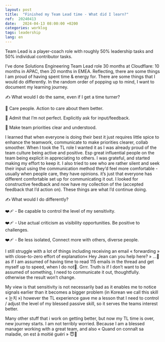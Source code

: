 ```yaml
---
layout: post
title:  "Finished my Team Lead time - What did I learn?"
ref:  20240413
date:   2024-04-13 08:00:00 +0200
categories: worklog
tags: leadership
lang: en
---
```


Team Lead is a player-coach role with roughly 50% leadership tasks and 50% individual contributor tasks.

I’ve done Solutions Engineering Team Lead role 30 months at Cloudflare: 10 months in APAC, then 20 months in EMEA. Reflecting, there are some things I am proud of having spent time & energy for. There are some things that I would do differently. In the random order of popping up to mind, I want to document my learning journey. 

✍️ What would I do the same, even if I get a time turner?

💚 Care people. Action to care about them better.

💚 Admit that I’m not perfect. Explicitly ask for input/feedback.

💚 Make team priorities clear and understood.

I learned that when everyone is doing their best it just requires little spice to enhance the teamwork, communicate to make priorities clearer, collab smoother. When I took the TL role I wanted it as I was already proud of the team culture being active and positive. Esp great influential people on the team being explicit in appreciating to others. I was grateful, and started making my effort to keep it. I also tried to see who are rather silent and seek their input using the communication method they’d feel more comfortable - usually when people care, they have opinions. it’s just that everyone has different comfortable set up for communicating it out. I looked for constructive feedback and now have my collection of the (accepted feedback that I’d action on). These things are what I’d continue doing.

✍️ What would I do differently?

❤️‍🩹 - Be capable to control the level of my sensitivity.

❤️‍🩹 - Use actual criticism as visibility opportunities. Be positive to challenges.

❤️‍🩹 - Be less isolated, Connect more with others, diverse people. 

I still struggle with a lot of things including receiving an email « forwarding » with close-to-zero effort of explanation« Hey Jean can you help here? » …😤as if I am assumed of having time to read 115 emails in the thread and get myself up to speed, when I do not😤. Grrr. Truth is if I don’t want to be assumed of something, I need to communicate it out, thoughtfully. otherwise the result won’t change.

My view is that sensitivity is not necessarily bad as it enables me to notice signals earlier than it becomes a bigger problem (in Korean we call this skill « 눈치 ») however the TL experience gave me a lesson that I need to control / adjust the level of my blessed passive skill, so it serves the teams interest better. 

Many other stuff that i work on getting better, but now my TL time is over, new journey starts. I am not terribly worried. Because I am a blessed manager working with a great team, and also « Quand on connaît sa maladie, on est à moitié guéri » 😇🌸